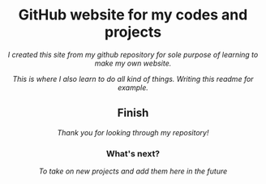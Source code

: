 <header>

# GitHub website for my codes and projects

_I created this site from my github repository for sole purpose of learning to make my own website._

_This is where I also learn to do all kind of things. Writing this readme for example._

## Finish

_Thank you for looking through my repository!_


### What's next?

_To take on new projects and add them here in the future_

<footer>
  
</footer>
